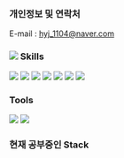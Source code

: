 ### 개인정보 및 연락처
E-mail : hyj_1104@naver.com

### <img src="https://img.shields.io/badge/ -FF6719?style=square&logo=SubStack&logoColor=white"> Skills
<img src="https://img.shields.io/badge/JavaScript-F7DF1E?style=flat&logo=JavaScript&logoColor=white">  <img src="https://img.shields.io/badge/HTML5-E34F26?style=flat&logo=HTML5&logoColor=white"> <img src="https://img.shields.io/badge/React-61DAF8?style=flat&logo=React&logoColor=white">  <img src="https://img.shields.io/badge/VUE-4FC080?style=flat&logo=Vue.js&logoColor=white">  <img src="https://img.shields.io/badge/Sass-CC6699?style=flat&logo=Sass&logoColor=white"> <img src="https://img.shields.io/badge/Electron-47848F?style=square&logo=Electron&logoColor=white">  <img src="https://img.shields.io/badge/TypeScript-3178C6?style=flat&logo=TypeScript&logoColor=white">

### Tools 
<img src="https://img.shields.io/badge/GitHub-181717?style=plastic&logo=GitHub&logoColor=white"> <img src="https://img.shields.io/badge/Slack-4A154B?style=plastic&logo=Slack&logoColor=white">

### 현재 공부중인 Stack
